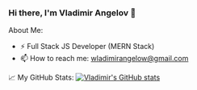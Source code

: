 ### Hi there, I'm Vladimir Angelov 👋

About Me:

- ⚡ Full Stack JS Developer (MERN Stack)
- 📫 How to reach me: wladimirangelow@gmail.com

📈 My GitHub Stats:
[![Vladimir's GitHub stats](https://github-readme-stats.vercel.app/api?username=VladimirAngelov)](https://github.com/anuraghazra/github-readme-stats)
